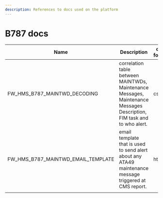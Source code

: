 ```yaml
---
description: References to docs used on the platform
---
```


# B787 docs

| Name                                    | Description                                                                                                            | data format |
| --------------------------------------- | ---------------------------------------------------------------------------------------------------------------------- | ----------- |
| FW\_HMS\_B787\_MAINTWD\_DECODING        | correlation table between MAINTWDs, Maintenance Messages, Maintenance Messages Description, FIM task and to who alert. | csv         |
| FW\_HMS\_B787\_MAINTWD\_EMAIL\_TEMPLATE | email template that is used to send alert about any ATA49 maintenance message triggered at CMS report.                 | html        |
|                                         |                                                                                                                        |             |
